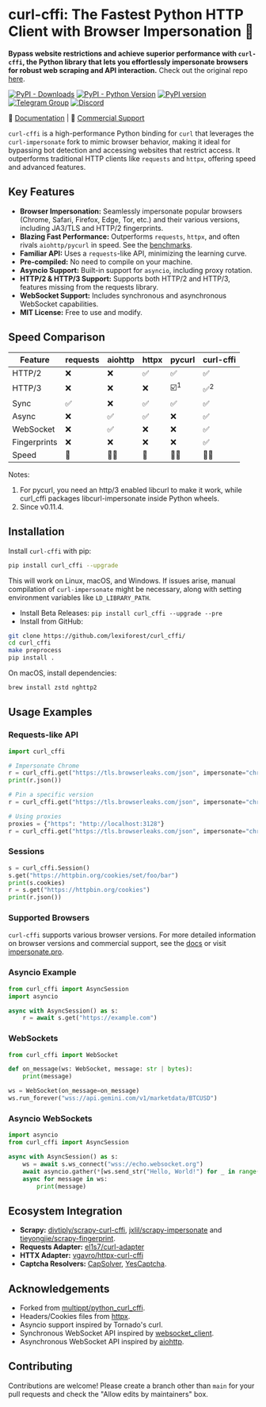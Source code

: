 # curl-cffi: The Fastest Python HTTP Client with Browser Impersonation 🚀

**Bypass website restrictions and achieve superior performance with `curl-cffi`, the Python library that lets you effortlessly impersonate browsers for robust web scraping and API interaction.**  Check out the original repo [here](https://github.com/lexiforest/curl_cffi).

[![PyPI - Downloads](https://img.shields.io/pypi/dm/curl-cffi)](https://pypi.org/project/curl-cffi/)
[![PyPI - Python Version](https://img.shields.io/pypi/pyversions/curl_cffi)](https://pypi.org/project/curl-cffi/)
[![PyPI version](https://badge.fury.io/py/curl-cffi.svg)](https://pypi.org/project/curl-cffi)
[![Telegram Group](https://img.shields.io/badge/Telegram%20Group-join-blue?logo=telegram)](https://t.me/+lL9n33eZp480MGM1)
[![Discord](https://img.shields.io/badge/Discord-join-purple?logo=blue)](https://discord.gg/kJqMHHgdn2)

📖 [Documentation](https://curl-cffi.readthedocs.io) | 🏢 [Commercial Support](https://impersonate.pro)

`curl-cffi` is a high-performance Python binding for `curl` that leverages the `curl-impersonate` fork to mimic browser behavior, making it ideal for bypassing bot detection and accessing websites that restrict access. It outperforms traditional HTTP clients like `requests` and `httpx`, offering speed and advanced features.

## Key Features

*   **Browser Impersonation:**  Seamlessly impersonate popular browsers (Chrome, Safari, Firefox, Edge, Tor, etc.) and their various versions, including JA3/TLS and HTTP/2 fingerprints.
*   **Blazing Fast Performance:**  Outperforms `requests`, `httpx`, and often rivals `aiohttp/pycurl` in speed. See the [benchmarks](https://github.com/lexiforest/curl_cffi/tree/main/benchmark).
*   **Familiar API:** Uses a `requests`-like API, minimizing the learning curve.
*   **Pre-compiled:**  No need to compile on your machine.
*   **Asyncio Support:**  Built-in support for `asyncio`, including proxy rotation.
*   **HTTP/2 & HTTP/3 Support:**  Supports both HTTP/2 and HTTP/3, features missing from the requests library.
*   **WebSocket Support:**  Includes synchronous and asynchronous WebSocket capabilities.
*   **MIT License:**  Free to use and modify.

## Speed Comparison

| Feature         | requests | aiohttp | httpx | pycurl | curl-cffi |
|-----------------|----------|---------|-------|--------|-----------|
| HTTP/2          | ❌        | ❌       | ✅    | ✅     | ✅         |
| HTTP/3          | ❌        | ❌       | ❌    | ☑️<sup>1</sup> | ✅<sup>2</sup>   |
| Sync            | ✅        | ❌       | ✅    | ✅     | ✅         |
| Async           | ❌        | ✅       | ✅    | ❌     | ✅         |
| WebSocket       | ❌        | ✅       | ❌    | ❌     | ✅         |
| Fingerprints    | ❌        | ❌       | ❌    | ❌     | ✅         |
| Speed           | 🐇        | 🐇🐇     | 🐇   | 🐇🐇   | 🐇🐇       |

Notes:
1.  For pycurl, you need an http/3 enabled libcurl to make it work, while curl_cffi packages libcurl-impersonate inside Python wheels.
2.  Since v0.11.4.

## Installation

Install `curl-cffi` with pip:

```bash
pip install curl_cffi --upgrade
```

This will work on Linux, macOS, and Windows. If issues arise, manual compilation of `curl-impersonate` might be necessary, along with setting environment variables like `LD_LIBRARY_PATH`.

*   Install Beta Releases: `pip install curl_cffi --upgrade --pre`
*   Install from GitHub:

```bash
git clone https://github.com/lexiforest/curl_cffi/
cd curl_cffi
make preprocess
pip install .
```

On macOS, install dependencies:

```bash
brew install zstd nghttp2
```

## Usage Examples

### Requests-like API

```python
import curl_cffi

# Impersonate Chrome
r = curl_cffi.get("https://tls.browserleaks.com/json", impersonate="chrome")
print(r.json())

# Pin a specific version
r = curl_cffi.get("https://tls.browserleaks.com/json", impersonate="chrome124")

# Using proxies
proxies = {"https": "http://localhost:3128"}
r = curl_cffi.get("https://tls.browserleaks.com/json", impersonate="chrome", proxies=proxies)
```

### Sessions

```python
s = curl_cffi.Session()
s.get("https://httpbin.org/cookies/set/foo/bar")
print(s.cookies)
r = s.get("https://httpbin.org/cookies")
print(r.json())
```

### Supported Browsers

`curl-cffi` supports various browser versions.  For more detailed information on browser versions and commercial support, see the [docs](https://curl-cffi.readthedocs.io/en/latest/impersonate.html) or visit [impersonate.pro](https://impersonate.pro).

### Asyncio Example

```python
from curl_cffi import AsyncSession
import asyncio

async with AsyncSession() as s:
    r = await s.get("https://example.com")
```

### WebSockets

```python
from curl_cffi import WebSocket

def on_message(ws: WebSocket, message: str | bytes):
    print(message)

ws = WebSocket(on_message=on_message)
ws.run_forever("wss://api.gemini.com/v1/marketdata/BTCUSD")
```

### Asyncio WebSockets

```python
import asyncio
from curl_cffi import AsyncSession

async with AsyncSession() as s:
    ws = await s.ws_connect("wss://echo.websocket.org")
    await asyncio.gather(*[ws.send_str("Hello, World!") for _ in range(10)])
    async for message in ws:
        print(message)
```

## Ecosystem Integration

*   **Scrapy:** [divtiply/scrapy-curl-cffi](https://github.com/divtiply/scrapy-curl-cffi), [jxlil/scrapy-impersonate](https://github.com/jxlil/scrapy-impersonate) and [tieyongjie/scrapy-fingerprint](https://github.com/tieyongjie/scrapy-fingerprint).
*   **Requests Adapter:** [el1s7/curl-adapter](https://github.com/el1s7/curl-adapter)
*   **HTTX Adapter:** [vgavro/httpx-curl-cffi](https://github.com/vgavro/httpx-curl-cffi)
*   **Captcha Resolvers:** [CapSolver](https://docs.capsolver.com/en/api/), [YesCaptcha](https://yescaptcha.atlassian.net/wiki/spaces/YESCAPTCHA/overview).

## Acknowledgements

*   Forked from [multippt/python_curl_cffi](https://github.com/multippt/python_curl_cffi).
*   Headers/Cookies files from [httpx](https://github.com/encode/httpx/blob/master/httpx/_models.py).
*   Asyncio support inspired by Tornado's curl.
*   Synchronous WebSocket API inspired by [websocket\_client](https://github.com/websocket-client/websocket-client).
*   Asynchronous WebSocket API inspired by [aiohttp](https://github.com/aio-libs/aiohttp).

## Contributing

Contributions are welcome! Please create a branch other than `main` for your pull requests and check the "Allow edits by maintainers" box.